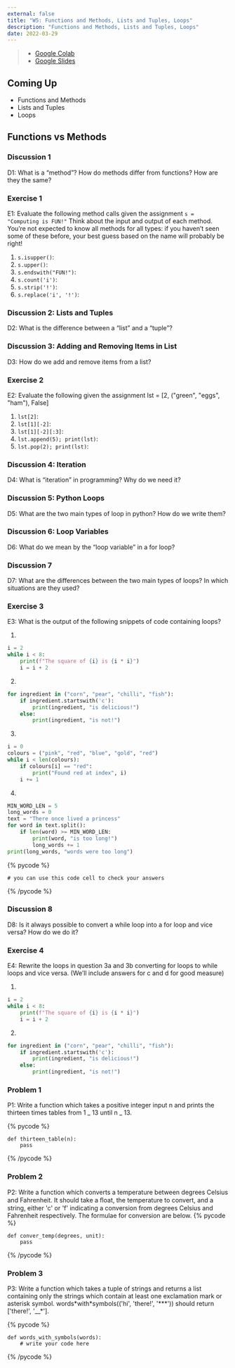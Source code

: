 ```yaml
---
external: false
title: "W5: Functions and Methods, Lists and Tuples, Loops"
description: "Functions and Methods, Lists and Tuples, Loops"
date: 2022-03-29
---
```


> - [Google Colab](https://colab.research.google.com/drive/14UkPWCcxFWElB1yNRbJ2fgonOrJexYC3?usp=sharing)
> - [Google Slides](https://docs.google.com/presentation/d/1VH5XPKs5t7ikBQ1c0Vqp2mi2WYhS5yHXPIAtqWA6wIM/edit?usp=sharing)

## Coming Up

- Functions and Methods
- Lists and Tuples
- Loops


## Functions vs Methods
### Discussion 1

D1: What is a “method”? How do methods differ from functions? How are they the same?

### Exercise 1

E1: Evaluate the following method calls given the assignment `s = "Computing is FUN!"` Think about the input and output of each method. You’re not expected to know all methods for all types: if you haven’t seen some of these before, your best guess based on the name will probably be right!

1. `s.isupper()`:
2. `s.upper()`:
3. `s.endswith("FUN!")`:
4. `s.count('i')`:
5. `s.strip('!')`:
6. `s.replace('i', '!')`:

### Discussion 2: Lists and Tuples

D2: What is the difference between a “list” and a “tuple”?

### Discussion 3: Adding and Removing Items in List

D3: How do we add and remove items from a list?

### Exercise 2

E2: Evaluate the following given the assignment lst = [2, ("green", "eggs", "ham"), False]

1. `lst[2]`:
2. `lst[1][-2]`:
3. `lst[1][-2][:3]`:
4. `lst.append(5); print(lst)`:
5. `lst.pop(2); print(lst)`:

### Discussion 4: Iteration

D4: What is “iteration” in programming? Why do we need it?

### Discussion 5: Python Loops

D5: What are the two main types of loop in python? How do we write them?

### Discussion 6: Loop Variables

D6: What do we mean by the “loop variable” in a for loop?

### Discussion 7

D7: What are the differences between the two main types of loops? In which situations are they used?

### Exercise 3

E3: What is the output of the following snippets of code containing loops?

1.

```python
i = 2
while i < 8:
    print(f"The square of {i} is {i * i}")
    i = i + 2
```

2.

```python
for ingredient in ("corn", "pear", "chilli", "fish"):
    if ingredient.startswith('c'):
        print(ingredient, "is delicious!")
    else:
        print(ingredient, "is not!")
```

3.

```python
i = 0
colours = ("pink", "red", "blue", "gold", "red")
while i < len(colours):
    if colours[i] == "red":
        print("Found red at index", i)
    i += 1
```

4.

```python
MIN_WORD_LEN = 5
long_words = 0
text = "There once lived a princess"
for word in text.split():
    if len(word) >= MIN_WORD_LEN:
        print(word, "is too long!")
        long_words += 1
print(long_words, "words were too long")
```

{% pycode %}

```
# you can use this code cell to check your answers
```

{% /pycode %}

### Discussion 8

D8: Is it always possible to convert a while loop into a for loop and vice versa? How do we do it?

### Exercise 4

E4: Rewrite the loops in question 3a and 3b converting for loops to while loops and vice versa. (We’ll include answers for c and d for good measure)

1.

```python
i = 2
while i < 8:
    print(f"The square of {i} is {i * i}")
    i = i + 2
```

2.

```python
for ingredient in ("corn", "pear", "chilli", "fish"):
    if ingredient.startswith('c'):
        print(ingredient, "is delicious!")
    else:
        print(ingredient, "is not!")
```

### Problem 1

P1: Write a function which takes a positive integer input n and prints the thirteen times tables from 1 _ 13 until n _ 13.

{% pycode %}

```
def thirteen_table(n):
    pass
```

{% /pycode %}

### Problem 2

P2: Write a function which converts a temperature between degrees Celsius and Fahrenheit. It should take a ﬂoat, the temperature to convert, and a string, either 'c' or 'f' indicating a conversion from degrees Celsius and Fahrenheit respectively. The formulae for conversion are below.
{% pycode %}

```
def conver_temp(degrees, unit):
    pass
```

{% /pycode %}

### Problem 3

P3: Write a function which takes a tuple of strings and returns a list containing only the strings which contain at least one exclamation mark or asterisk symbol. words\*with\*symbols(('hi', 'there!', '\*\*\*')) should return ['there!', '_\_\*'].

{% pycode %}

```
def words_with_symbols(words):
    # write your code here
```

{% /pycode %}

